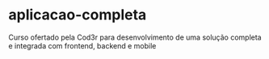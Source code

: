 # aplicacao-completa
Curso ofertado pela Cod3r para desenvolvimento de uma solução completa e integrada com frontend, backend e mobile
